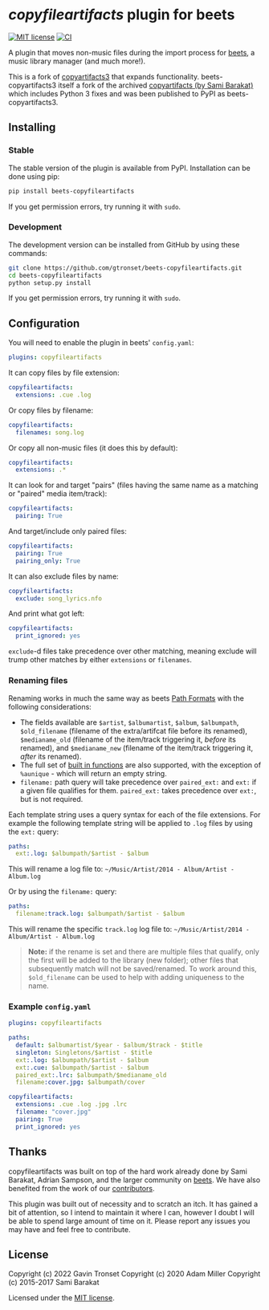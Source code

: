 # _copyfileartifacts_ plugin for beets

[![MIT license][license image]][license link] [![CI][ci image]][ci link]

A plugin that moves non-music files during the import process for
[beets](http://beets.radbox.org/), a music library manager (and much more!).

This is a fork of [copyartifacts3](https://github.com/adammillerio/beets-copyartifacts)
that expands functionality. beets-copyartifacts3 itself a fork of the archived
[copyartifacts (by Sami Barakat)](https://github.com/sbarakat/beets-copyartifacts)
which includes Python 3 fixes and was been published to PyPI as beets-copyartifacts3.

## Installing

### Stable

The stable version of the plugin is available from PyPI. Installation can be
done using pip:

```sh
pip install beets-copyfileartifacts
```

If you get permission errors, try running it with `sudo`.

### Development

The development version can be installed from GitHub by using these commands:

```sh
git clone https://github.com/gtronset/beets-copyfileartifacts.git
cd beets-copyfileartifacts
python setup.py install
```

If you get permission errors, try running it with `sudo`.

## Configuration

You will need to enable the plugin in beets' `config.yaml`:

```yaml
plugins: copyfileartifacts
```

It can copy files by file extension:

```yaml
copyfileartifacts:
  extensions: .cue .log
```

Or copy files by filename:

```yaml
copyfileartifacts:
  filenames: song.log
```

Or copy all non-music files (it does this by default):

```yaml
copyfileartifacts:
  extensions: .*
```

It can look for and target "pairs" (files having the same name as a matching or
"paired" media item/track):

```yaml
copyfileartifacts:
  pairing: True
```

And target/include only paired files:

```yaml
copyfileartifacts:
  pairing: True
  pairing_only: True
```

It can also exclude files by name:

```yaml
copyfileartifacts:
  exclude: song_lyrics.nfo
```

And print what got left:

```yaml
copyfileartifacts:
  print_ignored: yes
```

`exclude`-d files take precedence over other matching, meaning exclude will
trump other matches by either `extensions` or `filenames`.

### Renaming files

Renaming works in much the same way as beets [Path Formats](http://beets.readthedocs.org/en/stable/reference/pathformat.html)
with the following considerations:

- The fields available are `$artist`, `$albumartist`, `$album`, `$albumpath`,
  `$old_filename` (filename of the extra/artifcat file before its renamed),
  `$medianame_old` (filename of the item/track triggering it, _before_
  its renamed), and `$medianame_new` (filename of the item/track triggering it, _after_
  its renamed).
- The full set of
  [built in functions](http://beets.readthedocs.org/en/stable/reference/pathformat.html#functions)
  are also supported, with the exception of `%aunique` - which will
  return an empty string.
- `filename:` path query will take precedence over `paired_ext:` and `ext:` if
  a given file qualifies for them. `paired_ext:` takes precedence over `ext:`,
  but is not required.

Each template string uses a query syntax for each of the file
extensions. For example the following template string will be applied to
`.log` files by using the `ext:` query:

```yaml
paths:
  ext:.log: $albumpath/$artist - $album
```

This will rename a log file to:
`~/Music/Artist/2014 - Album/Artist - Album.log`

Or by using the `filename:` query:

```yaml
paths:
  filename:track.log: $albumpath/$artist - $album
```

This will rename the specific `track.log` log file to:
`~/Music/Artist/2014 - Album/Artist - Album.log`

> **Note:** if the rename is set and there are multiple files that qualify,
> only the first will be added to the library (new folder); other files that
> subsequently match will not be saved/renamed. To work around this,
> `$old_filename` can be used to help with adding uniqueness to the name.

### Example `config.yaml`

```yaml
plugins: copyfileartifacts

paths:
  default: $albumartist/$year - $album/$track - $title
  singleton: Singletons/$artist - $title
  ext:.log: $albumpath/$artist - $album
  ext:.cue: $albumpath/$artist - $album
  paired_ext:.lrc: $albumpath/$medianame_old
  filename:cover.jpg: $albumpath/cover

copyfileartifacts:
  extensions: .cue .log .jpg .lrc
  filename: "cover.jpg"
  pairing: True
  print_ignored: yes
```

## Thanks

copyfileartifacts was built on top of the hard work already done by Sami
Barakat, Adrian Sampson, and the larger community on [beets](http://beets.radbox.org/).
We have also benefited from the work of our
[contributors](https://github.com/gtronset/beets-copyfileartifacts/graphs/contributors).

This plugin was built out of necessity and to scratch an itch. It has
gained a bit of attention, so I intend to maintain it where I can,
however I doubt I will be able to spend large amount of time on it.
Please report any issues you may have and feel free to contribute.

## License

Copyright (c) 2022 Gavin Tronset
Copyright (c) 2020 Adam Miller
Copyright (c) 2015-2017 Sami Barakat

Licensed under the [MIT license][license link].

[license image]: https://img.shields.io/badge/License-MIT-blue.svg
[license link]: https://github.com/gtronset/beets-copyfileartifacts/blob/master/LICENSE
[ci image]: https://github.com/gtronset/beets-copyfileartifacts/actions/workflows/tox.yml/badge.svg
[ci link]: https://github.com/gtronset/beets-copyfileartifacts/actions/workflows/tox.yml
